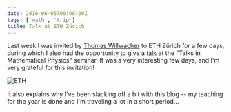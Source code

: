 ```yaml
---
date: 2016-06-05T00:00:00Z
tags: ['math', 'trip']
title: Talk at ETH Zürich
---
```


Last week I was invited by [Thomas Willwacher](http://user.math.uzh.ch/willwacher/) to ETH Zürich for a few days, during which I also had the opportunity to give a [talk](/talk/swiss-cheese-zurich/) at the "Talks in Mathematical Physics" seminar. It was a very interesting few days, and I'm very grateful for this invitation!
<!--more-->

<img alt="ETH" src="/img/eth.jpg" class="img-fluid">

It also explains why I've been slacking off a bit with this blog -- my teaching for the year is done and I'm traveling a lot in a short period...
